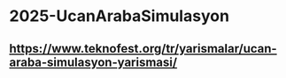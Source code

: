 # 2025-UcanArabaSimulasyon
## https://www.teknofest.org/tr/yarismalar/ucan-araba-simulasyon-yarismasi/
